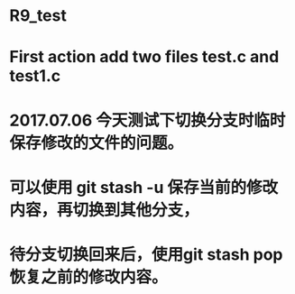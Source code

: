 # R9_test
# First action add two files test.c and test1.c
# 2017.07.06 今天测试下切换分支时临时保存修改的文件的问题。
# 可以使用 git stash -u 保存当前的修改内容，再切换到其他分支，
# 待分支切换回来后，使用git stash pop恢复之前的修改内容。
